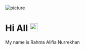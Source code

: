 ![picture](https://raw.githubusercontent.com/saadeghi/saadeghi/master/dino.gif)
</details>

# Hi All <img src="https://raw.githubusercontent.com/Tarikul-Islam-Anik/Animated-Fluent-Emojis/master/Emojis/Hand%20gestures/Waving%20Hand%20Light%20Skin%20Tone.png" alt="Waving Hand Light Skin Tone" width="25" height="25" />
My name is Rahma Alifia Nurrekhan